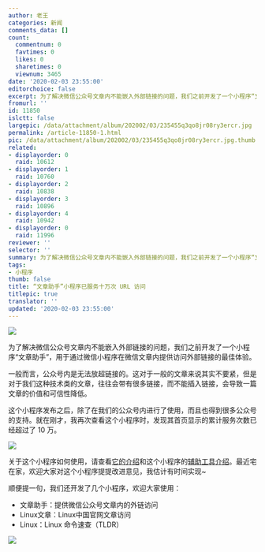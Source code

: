 ```yaml
---
author: 老王
categories: 新闻
comments_data: []
count:
  commentnum: 0
  favtimes: 0
  likes: 0
  sharetimes: 0
  viewnum: 3465
date: '2020-02-03 23:55:00'
editorchoice: false
excerpt: 为了解决微信公众号文章内不能嵌入外部链接的问题，我们之前开发了一个小程序“文章助手”，用于通过微信小程序在微信文章内提供访问外部链接的最佳体验。
fromurl: ''
id: 11850
islctt: false
largepic: /data/attachment/album/202002/03/235455q3qo8jr08ry3ercr.jpg
permalink: /article-11850-1.html
pic: /data/attachment/album/202002/03/235455q3qo8jr08ry3ercr.jpg.thumb.jpg
related:
- displayorder: 0
  raid: 10612
- displayorder: 1
  raid: 10760
- displayorder: 2
  raid: 10838
- displayorder: 3
  raid: 10896
- displayorder: 4
  raid: 10942
- displayorder: 0
  raid: 11996
reviewer: ''
selector: ''
summary: 为了解决微信公众号文章内不能嵌入外部链接的问题，我们之前开发了一个小程序“文章助手”，用于通过微信小程序在微信文章内提供访问外部链接的最佳体验。
tags:
- 小程序
thumb: false
title: “文章助手”小程序已服务十万次 URL 访问
titlepic: true
translator: ''
updated: '2020-02-03 23:55:00'
---
```


![](/data/attachment/album/202002/03/235455q3qo8jr08ry3ercr.jpg)


为了解决微信公众号文章内不能嵌入外部链接的问题，我们之前开发了一个小程序“文章助手”，用于通过微信小程序在微信文章内提供访问外部链接的最佳体验。


一般而言，公众号内是无法放超链接的。这对于一般的文章来说其实不要紧，但是对于我们这种技术类的文章，往往会带有很多链接，而不能插入链接，会导致一篇文章的价值和可信性降低。


这个小程序发布之后，除了在我们的公众号内进行了使用，而且也得到很多公众号的支持。就在刚才，我再次查看这个小程序时，发现其首页显示的累计服务次数已经超过了 10 万。


![](/data/attachment/album/202002/04/092923ypptes4pcjzgzpo5.jpg)


关于这个小程序如何使用，请查看[它的介绍](/article-10838-1.html)和这个小程序的[辅助工具介绍](/article-10896-1.html)。最近宅在家，欢迎大家对这个小程序提提改进意见，我估计有时间实现~


顺便提一句，我们还开发了几个小程序，欢迎大家使用：


* 文章助手：提供微信公众号文章内的外链访问
* Linux文章：Linux中国官网文章访问
* Linux：Linux 命令速查（TLDR）


![](/data/attachment/album/202002/04/092934z00i8p2moo7e0iv8.jpg)